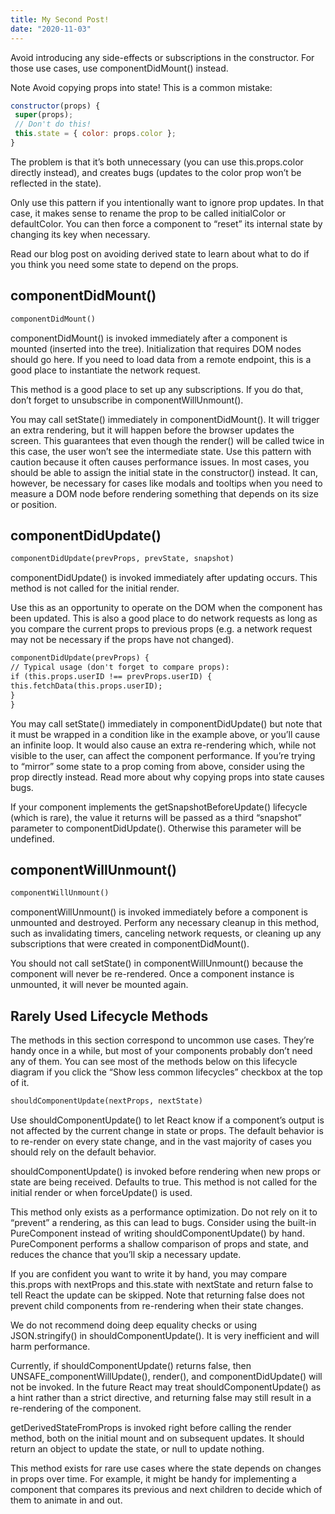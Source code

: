 ```yaml
---
title: My Second Post!
date: "2020-11-03"
---
```


Avoid introducing any side-effects or subscriptions in the constructor. For those use cases, use componentDidMount() instead.

Note
Avoid copying props into state! This is a common mistake:

```js
constructor(props) {
 super(props);
 // Don't do this!
 this.state = { color: props.color };
}
```

The problem is that it’s both unnecessary (you can use this.props.color directly instead), and creates bugs (updates to the color prop won’t be reflected in the state).

Only use this pattern if you intentionally want to ignore prop updates. In that case, it makes sense to rename the prop to be called initialColor or defaultColor. You can then force a component to “reset” its internal state by changing its key when necessary.

Read our blog post on avoiding derived state to learn about what to do if you think you need some state to depend on the props.

## componentDidMount()

```markdown
componentDidMount()
```

componentDidMount() is invoked immediately after a component is mounted (inserted into the tree). Initialization that requires DOM nodes should go here. If you need to load data from a remote endpoint, this is a good place to instantiate the network request.

This method is a good place to set up any subscriptions. If you do that, don’t forget to unsubscribe in componentWillUnmount().

You may call setState() immediately in componentDidMount(). It will trigger an extra rendering, but it will happen before the browser updates the screen. This guarantees that even though the render() will be called twice in this case, the user won’t see the intermediate state. Use this pattern with caution because it often causes performance issues. In most cases, you should be able to assign the initial state in the constructor() instead. It can, however, be necessary for cases like modals and tooltips when you need to measure a DOM node before rendering something that depends on its size or position.

## componentDidUpdate()

```markdown
componentDidUpdate(prevProps, prevState, snapshot)
```

componentDidUpdate() is invoked immediately after updating occurs. This method is not called for the initial render.

Use this as an opportunity to operate on the DOM when the component has been updated. This is also a good place to do network requests as long as you compare the current props to previous props (e.g. a network request may not be necessary if the props have not changed).

```markdown
componentDidUpdate(prevProps) {
// Typical usage (don't forget to compare props):
if (this.props.userID !== prevProps.userID) {
this.fetchData(this.props.userID);
}
}
```

You may call setState() immediately in componentDidUpdate() but note that it must be wrapped in a condition like in the example above, or you’ll cause an infinite loop. It would also cause an extra re-rendering which, while not visible to the user, can affect the component performance. If you’re trying to “mirror” some state to a prop coming from above, consider using the prop directly instead. Read more about why copying props into state causes bugs.

If your component implements the getSnapshotBeforeUpdate() lifecycle (which is rare), the value it returns will be passed as a third “snapshot” parameter to componentDidUpdate(). Otherwise this parameter will be undefined.

## componentWillUnmount()

```markdown
componentWillUnmount()
```

componentWillUnmount() is invoked immediately before a component is unmounted and destroyed. Perform any necessary cleanup in this method, such as invalidating timers, canceling network requests, or cleaning up any subscriptions that were created in componentDidMount().

You should not call setState() in componentWillUnmount() because the component will never be re-rendered. Once a component instance is unmounted, it will never be mounted again.

## Rarely Used Lifecycle Methods

The methods in this section correspond to uncommon use cases. They’re handy once in a while, but most of your components probably don’t need any of them. You can see most of the methods below on this lifecycle diagram if you click the “Show less common lifecycles” checkbox at the top of it.

```markdown
shouldComponentUpdate(nextProps, nextState)
```

Use shouldComponentUpdate() to let React know if a component’s output is not affected by the current change in state or props. The default behavior is to re-render on every state change, and in the vast majority of cases you should rely on the default behavior.

shouldComponentUpdate() is invoked before rendering when new props or state are being received. Defaults to true. This method is not called for the initial render or when forceUpdate() is used.

This method only exists as a performance optimization. Do not rely on it to “prevent” a rendering, as this can lead to bugs. Consider using the built-in PureComponent instead of writing shouldComponentUpdate() by hand. PureComponent performs a shallow comparison of props and state, and reduces the chance that you’ll skip a necessary update.

If you are confident you want to write it by hand, you may compare this.props with nextProps and this.state with nextState and return false to tell React the update can be skipped. Note that returning false does not prevent child components from re-rendering when their state changes.

We do not recommend doing deep equality checks or using JSON.stringify() in shouldComponentUpdate(). It is very inefficient and will harm performance.

Currently, if shouldComponentUpdate() returns false, then UNSAFE_componentWillUpdate(), render(), and componentDidUpdate() will not be invoked. In the future React may treat shouldComponentUpdate() as a hint rather than a strict directive, and returning false may still result in a re-rendering of the component.

getDerivedStateFromProps is invoked right before calling the render method, both on the initial mount and on subsequent updates. It should return an object to update the state, or null to update nothing.

This method exists for rare use cases where the state depends on changes in props over time. For example, it might be handy for implementing a <Transition> component that compares its previous and next children to decide which of them to animate in and out.

